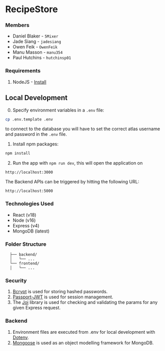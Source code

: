 # RecipeStore

### Members

* Daniel Blaker - `5Mixer`
* Jade Siang - `jadesiang`
* Owen Feik - `OwenFeik`
* Manu Masson - `manu354`
* Paul Hutchins - `hutchinsp01`

### Requirements

1. NodeJS - [Install](https://nodejs.org/en/download/)

## Local Development

0. Specify environment variables in a `.env` file:

```bash
cp .env.template .env
```

to connect to the database you will have to set the correct atlas username and password in the `.env` file.

1. Install npm packages:

```bash
npm install
```

2. Run the app with `npm run dev`, this will open the application on

```
http://localhost:3000
```

The Backend APIs can be triggered by hitting the following URL:

```
http://localhost:5000
```

### Technologies Used

- React (v18)
- Node (v16)
- Express (v4)
- MongoDB (latest)

### Folder Structure

```project-root/
  ├── backend/
  │   └── ...
  └── frontend/
  │   └── ...
```

### Security

1. [Bcrypt](https://www.npmjs.com/package/bcrypt) is used for storing hashed passwords.
2. [Passport-JWT](https://www.npmjs.com/package/passport-jwt) is used for session management.
3. The [Joi](https://www.npmjs.com/package/joi) library is used for checking and validating the params for any given Express request.

### Backend

1. Environment files are executed from .env for local development with [Dotenv](https://www.npmjs.com/package/dotenv).
2. [Mongoose](https://www.npmjs.com/package/mongoose) is used as an object modelling framework for MongoDB.

